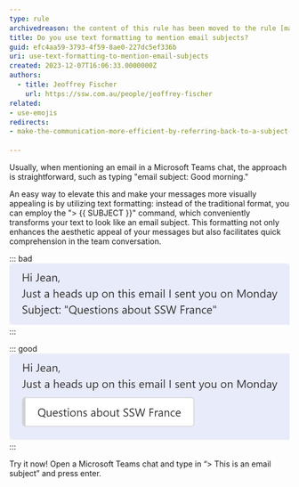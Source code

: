 ```yaml
---
type: rule
archivedreason: the content of this rule has been moved to the rule [make-the-communication-more-efficient-by-referring-back-to-a-subject-of-an-email](/rules/make-the-communication-more-efficient-by-referring-back-to-a-subject-of-an-email)
title: Do you use text formatting to mention email subjects?
guid: efc4aa59-3793-4f59-8ae0-227dc5ef336b
uri: use-text-formatting-to-mention-email-subjects
created: 2023-12-07T16:06:33.0000000Z
authors: 
  - title: Jeoffrey Fischer
    url: https://ssw.com.au/people/jeoffrey-fischer
related:
- use-emojis
redirects: 
- make-the-communication-more-efficient-by-referring-back-to-a-subject-of-an-email

---
```


Usually, when mentioning an email in a Microsoft Teams chat, the approach is straightforward, such as typing "email subject: Good morning."

<!--endintro-->

An easy way to elevate this and make your messages more visually appealing is by utilizing text formatting: instead of the traditional format, you can employ the "> {{ SUBJECT }}" command, which conveniently transforms your text to look like an email subject.
This formatting not only enhances the aesthetic appeal of your messages but also facilitates quick comprehension in the team conversation.

::: bad  
![Figure: Bad example - Mentioning an email without formatting](bad-example.png)  
:::

::: good  
![Figure: Good example - Mentioning an email using the "> " formatting](good-example.png)  
:::

Try it now! Open a Microsoft Teams chat and type in “> This is an email subject” and press enter.
